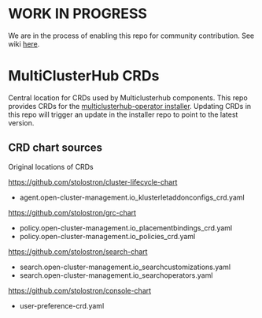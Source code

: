 [comment]: # ( Copyright Contributors to the Open Cluster Management project )

# WORK IN PROGRESS

We are in the process of enabling this repo for community contribution. See wiki [here](https://open-cluster-management.io/concepts/architecture/).

# MultiClusterHub CRDs

Central location for CRDs used by Multiclusterhub components. This repo provides CRDs for the [multiclusterhub-operator installer](https://github.com/stolostron/multiclusterhub-operator). Updating CRDs in this repo will trigger an update in the installer repo to point to the latest version.

## CRD chart sources
Original locations of CRDs

https://github.com/stolostron/cluster-lifecycle-chart
- agent.open-cluster-management.io_klusterletaddonconfigs_crd.yaml

https://github.com/stolostron/grc-chart
- policy.open-cluster-management.io_placementbindings_crd.yaml
- policy.open-cluster-management.io_policies_crd.yaml

https://github.com/stolostron/search-chart
- search.open-cluster-management.io_searchcustomizations.yaml
- search.open-cluster-management.io_searchoperators.yaml

https://github.com/stolostron/console-chart
- user-preference-crd.yaml
